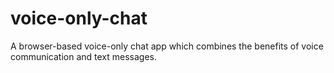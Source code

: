 # voice-only-chat
A browser-based voice-only chat app which combines the benefits of voice communication and text messages.
